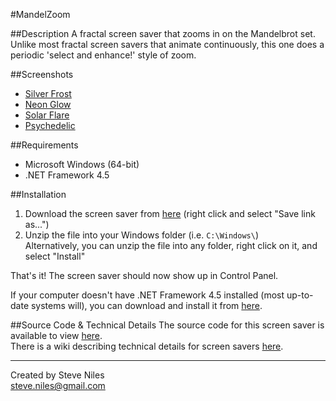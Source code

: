 ﻿#MandelZoom

##Description
A fractal screen saver that zooms in on the Mandelbrot set. Unlike most fractal screen savers that animate continuously, this one does a periodic 'select and enhance!' style of zoom.

##Screenshots
* [Silver Frost](http://steveniles.ca/mandelzoom/images/Silver%20Frost.png)  
* [Neon Glow](http://steveniles.ca/mandelzoom/images/Neon%20Glow.png)  
* [Solar Flare](http://steveniles.ca/mandelzoom/images/Solar%20Flare.png)
* [Psychedelic](http://steveniles.ca/mandelzoom/images/Psychedelic.png)

##Requirements
* Microsoft Windows (64-bit)  
* .NET Framework 4.5

##Installation
1. Download the screen saver from [here](http://steveniles.ca/mandelzoom/files/mzoom.zip) (right click and select "Save link as...")
2. Unzip the file into your Windows folder (i.e. `C:\Windows\`)  
Alternatively, you can unzip the file into any folder, right click on it, and select "Install"

That's it! The screen saver should now show up in Control Panel.

If your computer doesn't have .NET Framework 4.5 installed (most up-to-date systems will), you can download and install it from [here](http://www.microsoft.com/en-us/download/details.aspx?id=30653).

##Source Code & Technical Details
The source code for this screen saver is available to view [here](https://github.com/steveniles/MandelZoom).  
There is a wiki describing technical details for screen savers [here](https://github.com/steveniles/MandelZoom/wiki).

---
Created by Steve Niles  
steve.niles@gmail.com
